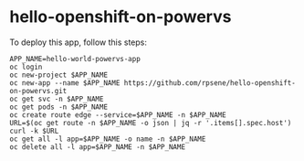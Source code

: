 # hello-openshift-on-powervs

To deploy this app, follow this steps:

```
APP_NAME=hello-world-powervs-app
oc login
oc new-project $APP_NAME
oc new-app --name $APP_NAME https://github.com/rpsene/hello-openshift-on-powervs.git
oc get svc -n $APP_NAME
oc get pods -n $APP_NAME
oc create route edge --service=$APP_NAME -n $APP_NAME
URL=$(oc get route -n $APP_NAME -o json | jq -r '.items[].spec.host')
curl -k $URL
oc get all -l app=$APP_NAME -o name -n $APP_NAME
oc delete all -l app=$APP_NAME -n $APP_NAME
```